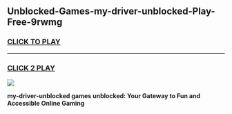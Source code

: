 
## Unblocked-Games-my-driver-unblocked-Play-Free-9rwmg
<h3>
<a href="https://premium76.site?title=my-driver-unblocked&ref=23A">CLICK TO PLAY</a></h3>
<hr>

<h3>
<a href="https://premium76.site?title=my-driver-unblocked&ref=23A">CLICK 2 PLAY</a>
  
</h3>

<a href="https://premium76.site?title=my-driver-unblocked&ref=23A"><img src="https://clearcache.store/games.png"></a>


**my-driver-unblocked games unblocked: Your Gateway to Fun and Accessible Online Gaming**

